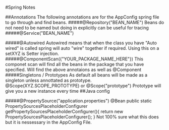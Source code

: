 #Spring Notes

##Annotations
The following annotations are for the AppConfig spring file to go through and find beans.
#####@Repository("BEAN_NAME")
	Beans do not need to be named but doing in explicitly can be useful for tracing
#####@Service("BEAN_NAME")

#####@Autowired
	Autowired means that when the class you have "Auto wired" is called spring will auto "wire" together if required.
	Using this on a setXYZ is Setter injection.
#####@ComponentScan({"YOUR_PACKAGE_NAME_HERE"})
	This componet scan will find all the beans in the package that you have specified.
	Will find the above annotaions as well as @Component
#####Singletons / Prototypes
    As default all beans will be made as a singleton unless annottated as prototype.
    @Scope(XYZ.SCOPE_PROTOTYPE) or @Scope("prototype")
    Prototype will give you a new instance every time
##Java config

#####@PropertySource("application.properties")
    @Bean
        public static PropertySourcesPlaceholderConfigurer getPropertySourcesPlaceholderConfigurer(){
            return new PropertySourcesPlaceholderConfigurer();
        }
    Not 100% sure what this does but it is nessessary in the AppConfig File.